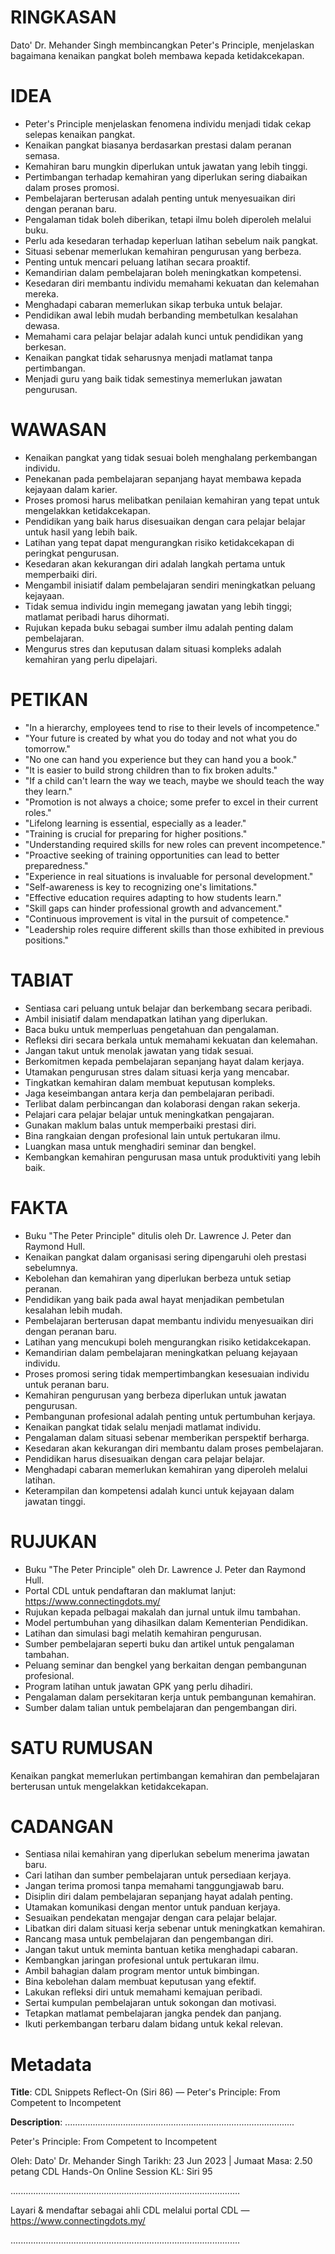 # RINGKASAN
Dato' Dr. Mehander Singh membincangkan Peter's Principle, menjelaskan bagaimana kenaikan pangkat boleh membawa kepada ketidakcekapan.

# IDEA
- Peter's Principle menjelaskan fenomena individu menjadi tidak cekap selepas kenaikan pangkat.
- Kenaikan pangkat biasanya berdasarkan prestasi dalam peranan semasa.
- Kemahiran baru mungkin diperlukan untuk jawatan yang lebih tinggi.
- Pertimbangan terhadap kemahiran yang diperlukan sering diabaikan dalam proses promosi.
- Pembelajaran berterusan adalah penting untuk menyesuaikan diri dengan peranan baru.
- Pengalaman tidak boleh diberikan, tetapi ilmu boleh diperoleh melalui buku.
- Perlu ada kesedaran terhadap keperluan latihan sebelum naik pangkat.
- Situasi sebenar memerlukan kemahiran pengurusan yang berbeza.
- Penting untuk mencari peluang latihan secara proaktif.
- Kemandirian dalam pembelajaran boleh meningkatkan kompetensi.
- Kesedaran diri membantu individu memahami kekuatan dan kelemahan mereka.
- Menghadapi cabaran memerlukan sikap terbuka untuk belajar.
- Pendidikan awal lebih mudah berbanding membetulkan kesalahan dewasa.
- Memahami cara pelajar belajar adalah kunci untuk pendidikan yang berkesan.
- Kenaikan pangkat tidak seharusnya menjadi matlamat tanpa pertimbangan.
- Menjadi guru yang baik tidak semestinya memerlukan jawatan pengurusan.

# WAWASAN
- Kenaikan pangkat yang tidak sesuai boleh menghalang perkembangan individu.
- Penekanan pada pembelajaran sepanjang hayat membawa kepada kejayaan dalam karier.
- Proses promosi harus melibatkan penilaian kemahiran yang tepat untuk mengelakkan ketidakcekapan.
- Pendidikan yang baik harus disesuaikan dengan cara pelajar belajar untuk hasil yang lebih baik.
- Latihan yang tepat dapat mengurangkan risiko ketidakcekapan di peringkat pengurusan.
- Kesedaran akan kekurangan diri adalah langkah pertama untuk memperbaiki diri.
- Mengambil inisiatif dalam pembelajaran sendiri meningkatkan peluang kejayaan.
- Tidak semua individu ingin memegang jawatan yang lebih tinggi; matlamat peribadi harus dihormati.
- Rujukan kepada buku sebagai sumber ilmu adalah penting dalam pembelajaran.
- Mengurus stres dan keputusan dalam situasi kompleks adalah kemahiran yang perlu dipelajari.

# PETIKAN
- "In a hierarchy, employees tend to rise to their levels of incompetence."
- "Your future is created by what you do today and not what you do tomorrow."
- "No one can hand you experience but they can hand you a book."
- "It is easier to build strong children than to fix broken adults."
- "If a child can't learn the way we teach, maybe we should teach the way they learn."
- "Promotion is not always a choice; some prefer to excel in their current roles."
- "Lifelong learning is essential, especially as a leader."
- "Training is crucial for preparing for higher positions."
- "Understanding required skills for new roles can prevent incompetence."
- "Proactive seeking of training opportunities can lead to better preparedness."
- "Experience in real situations is invaluable for personal development."
- "Self-awareness is key to recognizing one's limitations."
- "Effective education requires adapting to how students learn."
- "Skill gaps can hinder professional growth and advancement."
- "Continuous improvement is vital in the pursuit of competence."
- "Leadership roles require different skills than those exhibited in previous positions."

# TABIAT
- Sentiasa cari peluang untuk belajar dan berkembang secara peribadi.
- Ambil inisiatif dalam mendapatkan latihan yang diperlukan.
- Baca buku untuk memperluas pengetahuan dan pengalaman.
- Refleksi diri secara berkala untuk memahami kekuatan dan kelemahan.
- Jangan takut untuk menolak jawatan yang tidak sesuai.
- Berkomitmen kepada pembelajaran sepanjang hayat dalam kerjaya.
- Utamakan pengurusan stres dalam situasi kerja yang mencabar.
- Tingkatkan kemahiran dalam membuat keputusan kompleks.
- Jaga keseimbangan antara kerja dan pembelajaran peribadi.
- Terlibat dalam perbincangan dan kolaborasi dengan rakan sekerja.
- Pelajari cara pelajar belajar untuk meningkatkan pengajaran.
- Gunakan maklum balas untuk memperbaiki prestasi diri.
- Bina rangkaian dengan profesional lain untuk pertukaran ilmu.
- Luangkan masa untuk menghadiri seminar dan bengkel.
- Kembangkan kemahiran pengurusan masa untuk produktiviti yang lebih baik.

# FAKTA
- Buku "The Peter Principle" ditulis oleh Dr. Lawrence J. Peter dan Raymond Hull.
- Kenaikan pangkat dalam organisasi sering dipengaruhi oleh prestasi sebelumnya.
- Kebolehan dan kemahiran yang diperlukan berbeza untuk setiap peranan.
- Pendidikan yang baik pada awal hayat menjadikan pembetulan kesalahan lebih mudah.
- Pembelajaran berterusan dapat membantu individu menyesuaikan diri dengan peranan baru.
- Latihan yang mencukupi boleh mengurangkan risiko ketidakcekapan.
- Kemandirian dalam pembelajaran meningkatkan peluang kejayaan individu.
- Proses promosi sering tidak mempertimbangkan kesesuaian individu untuk peranan baru.
- Kemahiran pengurusan yang berbeza diperlukan untuk jawatan pengurusan.
- Pembangunan profesional adalah penting untuk pertumbuhan kerjaya.
- Kenaikan pangkat tidak selalu menjadi matlamat individu.
- Pengalaman dalam situasi sebenar memberikan perspektif berharga.
- Kesedaran akan kekurangan diri membantu dalam proses pembelajaran.
- Pendidikan harus disesuaikan dengan cara pelajar belajar.
- Menghadapi cabaran memerlukan kemahiran yang diperoleh melalui latihan.
- Keterampilan dan kompetensi adalah kunci untuk kejayaan dalam jawatan tinggi.

# RUJUKAN
- Buku "The Peter Principle" oleh Dr. Lawrence J. Peter dan Raymond Hull.
- Portal CDL untuk pendaftaran dan maklumat lanjut: https://www.connectingdots.my/
- Rujukan kepada pelbagai makalah dan jurnal untuk ilmu tambahan.
- Model pertumbuhan yang dihasilkan dalam Kementerian Pendidikan.
- Latihan dan simulasi bagi melatih kemahiran pengurusan.
- Sumber pembelajaran seperti buku dan artikel untuk pengalaman tambahan.
- Peluang seminar dan bengkel yang berkaitan dengan pembangunan profesional.
- Program latihan untuk jawatan GPK yang perlu dihadiri.
- Pengalaman dalam persekitaran kerja untuk pembangunan kemahiran.
- Sumber dalam talian untuk pembelajaran dan pengembangan diri.

# SATU RUMUSAN
Kenaikan pangkat memerlukan pertimbangan kemahiran dan pembelajaran berterusan untuk mengelakkan ketidakcekapan.

# CADANGAN
- Sentiasa nilai kemahiran yang diperlukan sebelum menerima jawatan baru.
- Cari latihan dan sumber pembelajaran untuk persediaan kerjaya.
- Jangan terima promosi tanpa memahami tanggungjawab baru.
- Disiplin diri dalam pembelajaran sepanjang hayat adalah penting.
- Utamakan komunikasi dengan mentor untuk panduan kerjaya.
- Sesuaikan pendekatan mengajar dengan cara pelajar belajar.
- Libatkan diri dalam situasi kerja sebenar untuk meningkatkan kemahiran.
- Rancang masa untuk pembelajaran dan pengembangan diri.
- Jangan takut untuk meminta bantuan ketika menghadapi cabaran.
- Kembangkan jaringan profesional untuk pertukaran ilmu.
- Ambil bahagian dalam program mentor untuk bimbingan.
- Bina kebolehan dalam membuat keputusan yang efektif.
- Lakukan refleksi diri untuk memahami kemajuan peribadi.
- Sertai kumpulan pembelajaran untuk sokongan dan motivasi.
- Tetapkan matlamat pembelajaran jangka pendek dan panjang.
- Ikuti perkembangan terbaru dalam bidang untuk kekal relevan.

# Metadata
**Title**: CDL Snippets Reflect-On (Siri 86) — Peter's Principle: From Competent to Incompetent

**Description**: ...........................................................................................

Peter's Principle: From Competent to Incompetent

Oleh: Dato' Dr. Mehander Singh
Tarikh: 23 Jun 2023  |   Jumaat
Masa: 2.50 petang
CDL Hands-On Online Session KL: Siri 95

...........................................................................................

Layari & mendaftar sebagai ahli CDL melalui portal CDL — https://www.connectingdots.my/

...........................................................................................